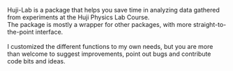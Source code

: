 Huji-Lab is a package that helps you save time in analyzing data gathered from experiments at the Huji Physics Lab Course.<br>
The package is mostly a wrapper for other packages, with more straight-to-the-point interface. <br><br>
I customized the different functions to my own needs, but you are more than welcome to suggest improvements, point out bugs and contribute code bits and ideas.<br>